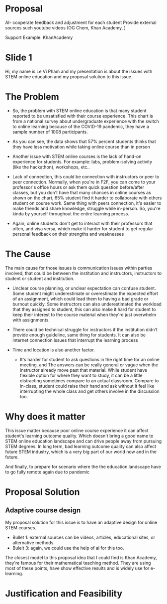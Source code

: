 

# Proposal
AI- cooperate feedback and adjustment for each student
Provide external sources such youtube videos (OG Chem, Khan Academy, )

Support Example: KhanAcademy


# Slide 1
Hi, my name is Le Vi Pham and my presentation is about the issues with STEM online education and my proposal solution to this issue.

# The Problem
- So, the problem with STEM online education is that many student reported to be unsatisfied with their course experience. This chart is from a national survey about undergraduate experience with the switch to online learning because of the COVID-19 pandemic, they have a sample number of 1008 participants.
- As you can see, the data shows that 57% percent students thinks that they have less motivation while taking online course than in person

- Another issue with STEM online courses is the lack of hand-on experience for students. For example: labs, problem-solving activity (like the hackathon), workshops, etc..

- Lack of connection, this could be connection with instructors or peer to peer connection. Normally, when you're in F2F, you can come to your professor's office hours or ask them quick question before/after classes, but you don't have that many chances in online courses as shown on the chart, 65% student find it harder to collaborate with others student on course work. Same thing with peers connection, it's easier to make friends and share knowledge, struggle while in-person. So, you're kinda by yourself throughout the entire learning process.

- Again, online students don't get to interact with their professors that often, and visa versa, which make it harder for student to get regular personal feedback on their strengths and weaknesses

# The Cause
The main cause for those issues is communication issues within parties involved, that could be  between the institution and instructors, instructors to student or student and institution. 

- Unclear course planning, or unclear expectation can confuse student. Some student might underestimate or overestimate the expected effort of an assignment, which could lead them to having a bad grade or burnout quickly. Some instructors can also underestimated the workload that they assigned to student, this can also make it hard for student to keep their interest to the course material when they're just overwhelm with assignments.  

- There could be technical struggle for instructors if the institution didn't provide enough guideline, same thing for students. It can also be internet connection issues that interrupt the learning process

- Time and location is also another factor. 
	- It's harder for student to ask questions in the right time for an online meeting. and The answers can be really general or vague when the instructor already move past that material. While student have flexible option for where they want to study, it can be a little distracting sometimes compare to an actual classroom. Compare to in-class, student could raise their hand and ask without it feel like interrupting the whole class and get others involve in the discussion too. 

# Why does it matter​

This issue matter because poor online course experience it can affect student's learning outcome quality. Which doesn't bring a good name to STEM online education landscape and can drive people away from pursuing STEM degrees. In long term, bad learning outcome quality can also affect future STEM industry, which is a very big part of our world now and in the future. 

And finally, to prepare for scenario where the the education landscape have to go fully remote again due to pandemic


# Proposal Solution
## Adaptive course design
My proposal solution for this issue is to have an adaptive design for online STEM courses.
- Bullet 1: external sources can be videos, articles, educational sites, or alternative methods.
- Bulelt 3: again, we could use the help of ai for this too. 

The closest model to this proposal idea that I could find is Khan Academy, they're famous for their mathematical teaching method. They are using most of these points, have show effective results and is widely use for e-learning.


# Justification and Feasibility
